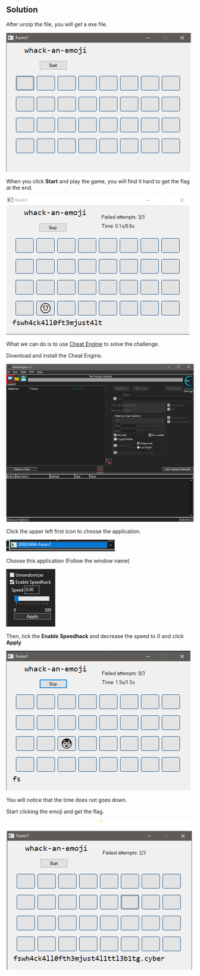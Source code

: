 ## Solution

After unzip the file, you will get a exe file.

![image-20210920165000594](Image/image-20210920165000594.png)

When you click **Start** and play the game, you will find it hard to get the flag at the end.

![image-20210920165257288](Image/image-20210920165257288.png)

What we can do is to use [Cheat Engine](https://cheatengine.org/) to solve the challenge. 

Download and install the Cheat Engine.

![image-20210920165525842](Image/image-20210920165525842.png)

Click the upper left first icon to choose the application.

![image-20210920165616456](Image/image-20210920165616456.png)

Choose this application (Follow the window name)

![image-20210920165702211](Image/image-20210920165702211.png)

Then, tick the **Enable Speedhack** and decrease the speed to 0 and click **Apply**

![image-20210920165755658](Image/image-20210920165755658.png)

You will notice that the time does not goes down.

Start clicking the emoji and get the flag.

![image-20210920170108106](Image/image-20210920170108106.png)

